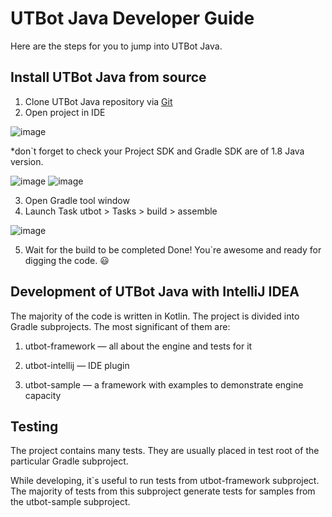 # UTBot Java Developer Guide
 
 Here are the steps for you to jump into UTBot Java.
 
## Install UTBot Java from source
1. Clone UTBot Java repository via [Git](https://github.com/UnitTestBot/UTBotJava.git)
2. Open project in IDE

![image](https://user-images.githubusercontent.com/106974353/174806216-9d4969b4-51fb-4531-a6d0-94e3734a437a.png)

*don\`t forget to check your Project SDK and Gradle SDK are of 1.8 Java version.

![image](https://user-images.githubusercontent.com/106974353/174812758-fcbabb5b-0411-48d7-aefe-6d69873185e3.png)
![image](https://user-images.githubusercontent.com/106974353/174806632-ed796fb7-57dd-44b5-b499-e9eeb0436f15.png)

3. Open Gradle tool window
4. Launch Task utbot > Tasks > build > assemble

![image](https://user-images.githubusercontent.com/106974353/174807962-18c648fd-b67d-4556-90df-eee690abe6e2.png)

5. Wait for the build to be completed
Done! You\`re awesome and ready for digging the code. 😃

 
## Development of UTBot Java with IntelliJ IDEA

The majority of the code is written in Kotlin. The project is divided into Gradle subprojects. The most significant of them are: 
1. utbot-framework — all about the engine and tests for it

2. utbot-intellij — IDE plugin

3. utbot-sample — a framework with examples to demonstrate engine capacity
 
## Testing

The project contains many tests. They are usually placed in test root of the particular Gradle subproject.

While developing, it\`s useful to run tests from utbot-framework subproject. The majority of tests from this subproject generate tests for samples from the utbot-sample subproject.

